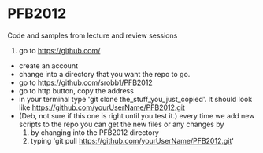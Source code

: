PFB2012
=======

Code and samples from lecture and review sessions
1. go to https://github.com/
- create an account
- change into a directory that you want the repo to go.
- go to https://github.com/srobb1/PFB2012
- go to http button, copy the address
- in your terminal type 'git clone the_stuff_you_just_copied'. It should look like https://github.com/yourUserName/PFB2012.git 
- (Deb, not sure if this one is right until you test it.) every time we add new scripts to the repo you can get the new files or any changes by
	1. by changing into the PFB2012 directory
	2. typing 'git pull https://github.com/yourUserName/PFB2012.git'
